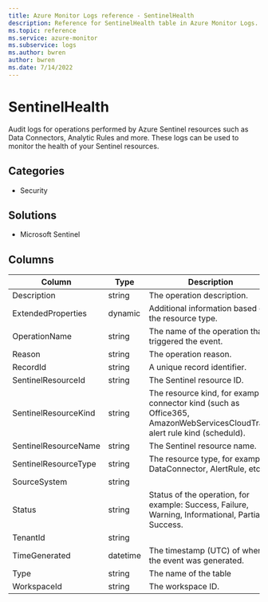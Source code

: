 ```yaml
---
title: Azure Monitor Logs reference - SentinelHealth
description: Reference for SentinelHealth table in Azure Monitor Logs.
ms.topic: reference
ms.service: azure-monitor
ms.subservice: logs
ms.author: bwren
author: bwren
ms.date: 7/14/2022
---
```


# SentinelHealth

 Audit logs for operations performed by Azure Sentinel resources such as Data Connectors, Analytic Rules and more. These logs can be used to monitor the health of your Sentinel resources.

## Categories

- Security
## Solutions

- Microsoft Sentinel




## Columns

| Column | Type | Description |
| --- | --- | --- |
| Description | string | The operation description. |
| ExtendedProperties | dynamic | Additional information based on the resource type. |
| OperationName | string | The name of the operation that triggered the event. |
| Reason | string | The operation reason. |
| RecordId | string | A unique record identifier. |
| SentinelResourceId | string | The Sentinel resource ID. |
| SentinelResourceKind | string | The resource kind, for example: connector kind (such as Office365, AmazonWebServicesCloudTrail), alert rule kind (scheduld). |
| SentinelResourceName | string | The Sentinel resource name. |
| SentinelResourceType | string | The resource type, for example: DataConnector, AlertRule, etc. |
| SourceSystem | string |  |
| Status | string | Status of the operation, for example: Success, Failure, Warning, Informational, Partial Success. |
| TenantId | string |  |
| TimeGenerated | datetime | The timestamp (UTC) of when the event was generated. |
| Type | string | The name of the table |
| WorkspaceId | string | The workspace ID. |
